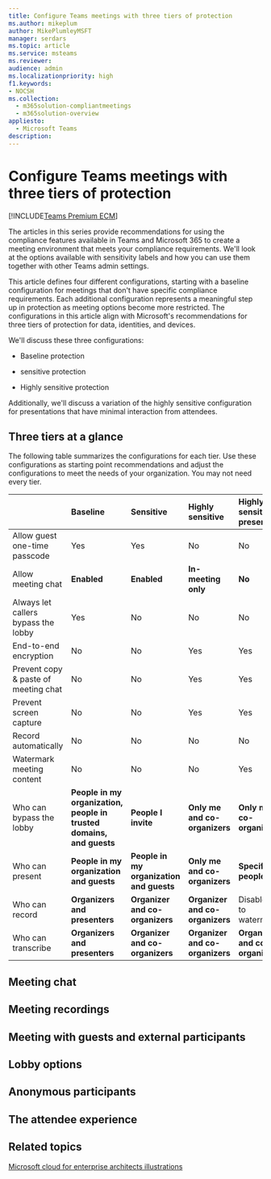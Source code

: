 ```yaml
---
title: Configure Teams meetings with three tiers of protection
ms.author: mikeplum
author: MikePlumleyMSFT
manager: serdars
ms.topic: article
ms.service: msteams
ms.reviewer: 
audience: admin
ms.localizationpriority: high
f1.keywords:
- NOCSH
ms.collection: 
  - m365solution-compliantmeetings
  - m365solution-overview
appliesto: 
  - Microsoft Teams
description: 
---
```


# Configure Teams meetings with three tiers of protection

[!INCLUDE[Teams Premium ECM](includes/teams-premium-ecm.md)]

The articles in this series provide recommendations for using the compliance features available in Teams and Microsoft 365 to create a meeting environment that meets your compliance requirements. We'll look at the options available with sensitivity labels and how you can use them together with other Teams admin settings.

This article defines four different configurations, starting with a baseline configuration for meetings that don't have specific compliance requirements. Each additional configuration represents a meaningful step up in protection as meeting options become more restricted. The configurations in this article align with Microsoft's recommendations for three tiers of protection for data, identities, and devices.

We'll discuss these three configurations:

- Baseline protection

- sensitive protection

- Highly sensitive protection

Additionally, we'll discuss a variation of the highly sensitive configuration for presentations that have minimal interaction from attendees.

## Three tiers at a glance

The following table summarizes the configurations for each tier. Use these configurations as starting point recommendations and adjust the configurations to meet the needs of your organization. You may not need every tier.

|&nbsp;|Baseline|Sensitive|Highly sensitive|Highly sensitive presentation|
|:-----|:-----|:-----|:-----|:-----|
|Allow guest one-time passcode|Yes|Yes|No|No|
|Allow meeting chat|**Enabled**|**Enabled**|**In-meeting only**|**No**|
|Always let callers bypass the lobby|Yes|No|No|No|
|End-to-end encryption|No|No|Yes|Yes|
|Prevent copy & paste of meeting chat|No|No|Yes|Yes|
|Prevent screen capture|No|No|Yes|Yes|
|Record automatically|No|No|No|No|
|Watermark meeting content|No|No|No|Yes|
|Who can bypass the lobby|**People in my organization, people in trusted domains, and guests**|**People I invite**|**Only me and co-organizers**|**Only me and co-organizers**|
|Who can present|**People in my organization and guests**|**People in my organization and guests**|**Only me and co-organizers**|**Specific people**|
|Who can record|**Organizers and presenters**|**Organizer and co-organizers**|**Organizer and co-organizers**|Disabled due to watermarking|
|Who can transcribe|**Organizers and presenters**|**Organizer and co-organizers**|**Organizer and co-organizers**|**Organizer and co-organizers**|


## Meeting chat

## Meeting recordings

## Meeting with guests and external participants

## Lobby options

## Anonymous participants

## The attendee experience

## Related topics

[Microsoft cloud for enterprise architects illustrations](/microsoft-365/solutions/cloud-architecture-models)
